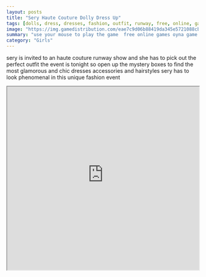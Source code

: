 ```yaml
---
layout: posts
title: "Sery Haute Couture Dolly Dress Up"
tags: [dolls, dress, dresses, fashion, outfit, runway, free, online, games, oyna, game, free, games, play, play, games]
image: "https://img.gamedistribution.com/eae7c9d06b88419da345e5721088cb22.jpg"
summary: "use your mouse to play the game  free online games oyna game free games play play games"
category: "Girls"
---
```


sery is invited to an haute couture runway show and she has to pick out the perfect outfit the event is tonight so open up the mystery boxes to find the most glamorous and chic dresses accessories and hairstyles sery has to look phenomenal in this unique fashion event

<iframe width="100%" height="480px;" src="https://flash.gamedistribution.com?game=eae7c9d06b88419da345e5721088cb22"></iframe>